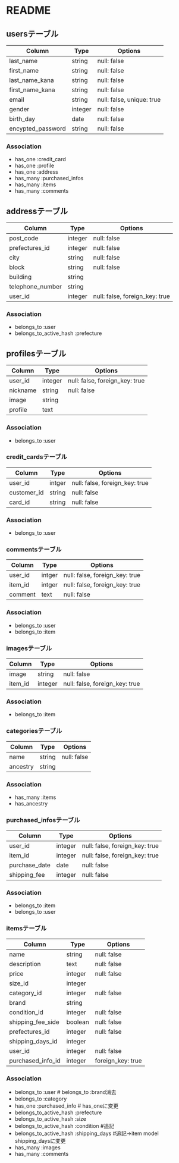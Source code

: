 # README


## usersテーブル
|Column            |Type    |Options                          |
|------------------|--------|---------------------------------|
|last_name         |string  |null: false                      |
|first_name        |string  |null: false                      |
|last_name_kana    |string  |null: false                      |
|first_name_kana   |string  |null: false                      |
|email             |string  |null: false, unique: true        |
|gender            |integer |null: false                      |
|birth_day         |date    |null: false                      |
|encypted_password |string  |null: false                      |

### Association
- has_one :credit_card
- has_one :profile
- has_one :address
- has_many :purchased_infos
- has_many :items
- has_many :comments
  


## addressテーブル
|Column          |Type    |Options                            |
|----------------|--------|-----------------------------------|
|post_code       |integer |null: false                        |
|prefectures_id  |integer |null: false                        |
|city            |string  |null: false                        |
|block           |string  |null: false                        |
|building        |string  |                                   |
|telephone_number|string  |                                   |
|user_id         |integer |null: false, foreign_key: true     |# referenceに変更

### Association
- belongs_to :user
- belongs_to_active_hash :prefecture
  


## profilesテーブル
|Column        |Type     |Options                            |
|--------------|---------|-----------------------------------|
|user_id       |integer  |null: false, foreign_key: true     |# referenceに変更
|nickname      |string   |null: false                        |
|image         |string   |                                   |
|profile       |text     |                                   |

### Association
- belongs_to :user



### credit_cardsテーブル
|Column       |Type  |Options                       |
|-------------|------|------------------------------|
|user_id      |intger|null: false, foreign_key: true|# referenceに変更
|customer_id  |string|null: false                   |
|card_id      |string|null: false                   |

### Association
- belongs_to :user



### commentsテーブル
|Column|Type|Options|
|-------|------|------------------------------|
|user_id|intger|null: false, foreign_key: true|# referenceに変更
|item_id|intger|null: false, foreign_key: true|# referenceに変更 # foreign_key追加
|comment|text  |null: false                   |

### Association
- belongs_to :user
- belongs_to :item



### imagesテーブル
|Column |Type   |Options                        |
|-------|-------|-------------------------------|
|image  |string |null: false                    |
|item_id|integer|null: false, foreign_key: true |# reference ok

### Association
- belongs_to :item



### categoriesテーブル
|Column  |Type  |Options    |
|--------|------|-----------|
|name    |string|null: false|
|ancestry|string|           |

### Association
- has_many :items
- has_ancestry



### purchased_infosテーブル
|Column       |Type      |Options                       |
|-------------|----------|------------------------------|
|user_id      |integer   |null: false, foreign_key: true|# reference ok
|item_id      |integer   |null: false, foreign_key: true|# reference ok
|purchase_date|date      |null: false                   |
|shipping_fee |integer   |null: false                   |#追記

### Association
- belongs_to :item
- belongs_to :user



### itemsテーブル
|Column           |Type     |Options                       |
|-----------------|---------|------------------------------|
|name             |string   |null: false                   |
|description      |text     |null: false                   |
|price            |integer  |null: false                   |
|size_id          |integer  |                              |@
|category_id      |integer  |null: false                   |
|brand            |string   |                              |#変更
|condition_id     |integer  |null: false                   |#変更 @
|shipping_fee_side|boolean  |null: false                   |
|prefectures_id   |integer  |null: false                   |@
|shipping_days_id |integer  |                              |@
|user_id          |integer  |null: false                   |# reference追加
|purchased_info_id|integer  |             foreign_key: true|#追記、# reference 追加

### Association  
- belongs_to :user                       # belongs_to :brand消去
- belongs_to :category
- has_one :purchased_info             # has_oneに変更
- belongs_to_active_hash :prefecture
- belongs_to_active_hash :size
- belongs_to_active_hash :condition    #追記
- belongs_to_active_hash :shipping_days    #追記→item model shipping_daysに変更
- has_many :images
- has_many :comments

